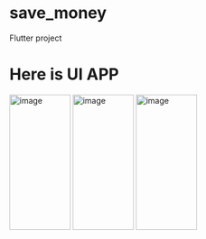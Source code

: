 # save_money

Flutter project

# Here is UI APP

<img width="108" height="240" alt="image" src="https://github.com/user-attachments/assets/43c2dced-0936-41ff-acda-5a7cb612f2ce" /> <img width="108" height="240" alt="image" src="https://github.com/user-attachments/assets/9dd74ecd-b13d-4483-9de2-aef07ddf21b4" /> <img width="108" height="240" alt="image" src="https://github.com/user-attachments/assets/6ad2f39f-98e0-4532-8e15-62e3475c8efc" />
